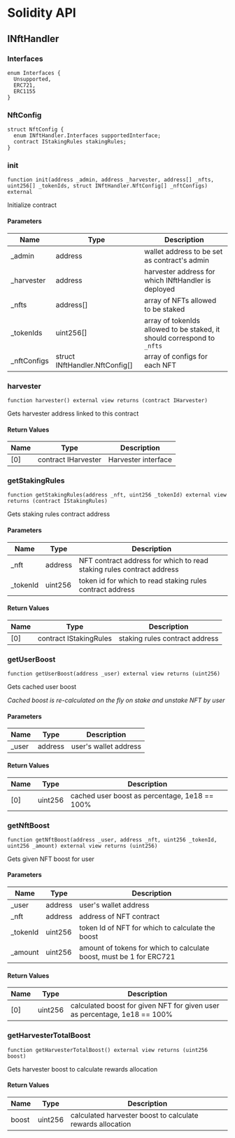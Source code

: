 # Solidity API

## INftHandler

### Interfaces

```solidity
enum Interfaces {
  Unsupported,
  ERC721,
  ERC1155
}
```

### NftConfig

```solidity
struct NftConfig {
  enum INftHandler.Interfaces supportedInterface;
  contract IStakingRules stakingRules;
}
```

### init

```solidity
function init(address _admin, address _harvester, address[] _nfts, uint256[] _tokenIds, struct INftHandler.NftConfig[] _nftConfigs) external
```

Initialize contract

#### Parameters

| Name | Type | Description |
| ---- | ---- | ----------- |
| _admin | address | wallet address to be set as contract's admin |
| _harvester | address | harvester address for which INftHandler is deployed |
| _nfts | address[] | array of NFTs allowed to be staked |
| _tokenIds | uint256[] | array of tokenIds allowed to be staked, it should correspond to `_nfts` |
| _nftConfigs | struct INftHandler.NftConfig[] | array of configs for each NFT |

### harvester

```solidity
function harvester() external view returns (contract IHarvester)
```

Gets harvester address linked to this contract

#### Return Values

| Name | Type | Description |
| ---- | ---- | ----------- |
| [0] | contract IHarvester | Harvester interface |

### getStakingRules

```solidity
function getStakingRules(address _nft, uint256 _tokenId) external view returns (contract IStakingRules)
```

Gets staking rules contract address

#### Parameters

| Name | Type | Description |
| ---- | ---- | ----------- |
| _nft | address | NFT contract address for which to read staking rules contract address |
| _tokenId | uint256 | token id for which to read staking rules contract address |

#### Return Values

| Name | Type | Description |
| ---- | ---- | ----------- |
| [0] | contract IStakingRules | staking rules contract address |

### getUserBoost

```solidity
function getUserBoost(address _user) external view returns (uint256)
```

Gets cached user boost

_Cached boost is re-calculated on the fly on stake and unstake NFT by user_

#### Parameters

| Name | Type | Description |
| ---- | ---- | ----------- |
| _user | address | user's wallet address |

#### Return Values

| Name | Type | Description |
| ---- | ---- | ----------- |
| [0] | uint256 | cached user boost as percentage, 1e18 == 100% |

### getNftBoost

```solidity
function getNftBoost(address _user, address _nft, uint256 _tokenId, uint256 _amount) external view returns (uint256)
```

Gets given NFT boost for user

#### Parameters

| Name | Type | Description |
| ---- | ---- | ----------- |
| _user | address | user's wallet address |
| _nft | address | address of NFT contract |
| _tokenId | uint256 | token Id of NFT for which to calculate the boost |
| _amount | uint256 | amount of tokens for which to calculate boost, must be 1 for ERC721 |

#### Return Values

| Name | Type | Description |
| ---- | ---- | ----------- |
| [0] | uint256 | calculated boost for given NFT for given user as percentage, 1e18 == 100% |

### getHarvesterTotalBoost

```solidity
function getHarvesterTotalBoost() external view returns (uint256 boost)
```

Gets harvester boost to calculate rewards allocation

#### Return Values

| Name | Type | Description |
| ---- | ---- | ----------- |
| boost | uint256 | calculated harvester boost to calculate rewards allocation |

